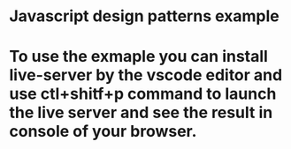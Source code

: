 # Javascript design patterns example

# To use the exmaple you can install live-server by the vscode editor and use ctl+shitf+p command to launch the live server and see the result in console of your browser.
